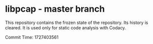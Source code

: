# libpcap - master branch

This repository contains the frozen state of the repository.
Its history is cleared. It is used only for static code
analysis with Codacy.

Commit Time: 1727403561